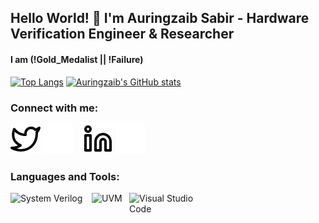 ## Hello World! 👋 I'm Auringzaib Sabir - Hardware Verification Engineer & Researcher
#### I am (!Gold_Medalist || !Failure)

<!--
**AuringzaibSabir/AuringzaibSabir** is a ✨ _special_ ✨ repository because its `README.md` (this file) appears on your GitHub profile.

Here are some ideas to get you started:

- 🔭 I’m currently working on ...
- 🌱 I’m currently learning ...
- 👯 I’m looking to collaborate on ...
- 🤔 I’m looking for help with ...
- 💬 Ask me about ...
- 📫 How to reach me: ...
- 😄 Pronouns: ...
- ⚡ Fun fact: ...
-->

[![Top Langs](https://github-readme-stats.vercel.app/api/top-langs/?username=auringzaibsabir&langs_count=2&theme=react )](https://github.com/AuringzaibSabir)
[![Auringzaib's GitHub stats](https://github-readme-stats.vercel.app/api?username=auringzaibsabir&hide=stars,issues,contribs&theme=react )](https://github.com/AuringzaibSabir/)

### Connect with me:

[![website](./img/twitter-light.svg)](https://twitter.com/AuringzaibSabir?t=UWYhkgWbyCA0HeEQQUl3kQ&s=08#gh-light-mode-only)
[![website](./img/twitter-dark.svg)](https://twitter.com/AuringzaibSabir?t=UWYhkgWbyCA0HeEQQUl3kQ&s=08#gh-dark-mode-only)
&nbsp;&nbsp;
[![website](./img/linkedin-light.svg)](https://www.linkedin.com/in/auringzaib-sabir/#gh-light-mode-only)
[![website](./img/linkedin-dark.svg)](https://www.linkedin.com/in/auringzaib-sabir/#gh-dark-mode-only)

### Languages and Tools:

[<img align="left" alt="System Verilog" width="120px" src="https://upload.wikimedia.org/wikipedia/en/thumb/e/ef/SystemVerilog_logo.png/240px-SystemVerilog_logo.png" style="padding-right:10px;" />][webdevplaylist]
[<img align="left" alt="UVM" width="50px" src="https://s3.amazonaws.com/images.verification.academy/uvm.jpg" style="padding-right:10px;" />][webdevplaylist]
[<img align="left" alt="Visual Studio Code" width="140px" src="https://upload.wikimedia.org/wikipedia/commons/thumb/9/9a/RISC-V-logo.svg/2560px-RISC-V-logo.svg.png" style="padding-right:10px;" />][webdevplaylist]

[webdevplaylist]: https://www.youtube.com/watch?v=ECuqb5Tv9qI&t=150s

